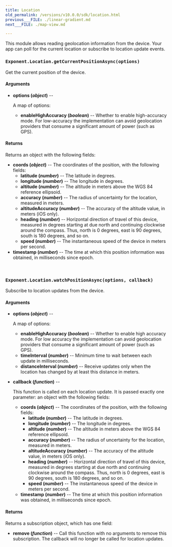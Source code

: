 ```yaml
---
title: Location
old_permalink: /versions/v10.0.0/sdk/location.html
previous___FILE: ./linear-gradient.md
next___FILE: ./map-view.md

---
```


This module allows reading geolocation information from the device. Your app can poll for the current location or subscribe to location update events.

### `Exponent.Location.getCurrentPositionAsync(options)`
Get the current position of the device.

#### Arguments

* **options (_object_)** --

    A map of options:

  * **enableHighAccuracy (_boolean_)** -- Whether to enable high-accuracy mode. For low-accuracy the implementation can avoid geolocation providers that consume a significant amount of power (such as GPS).

#### Returns

Returns an object with the following fields:

* **coords (_object_)** -- The coordinates of the position, with the following fields:
  * **latitude (_number_)** -- The latitude in degrees.
  * **longitude (_number_)** -- The longitude in degrees.
  * **altitude (_number_)** -- The altitude in meters above the WGS 84 reference ellipsoid.
  * **accuracy (_number_)** -- The radius of uncertainty for the location, measured in meters.
  * **altitudeAccuracy (_number_)** -- The accuracy of the altitude value, in meters (iOS only).
  * **heading (_number_)** -- Horizontal direction of travel of this device, measured in degrees starting at due north and continuing clockwise around the compass. Thus, north is 0 degrees, east is 90 degrees, south is 180 degrees, and so on.
  * **speed (_number_)** -- The instantaneous speed of the device in meters per second.
* **timestamp (_number_)** -- The time at which this position information was obtained, in milliseconds since epoch.

 
### `Exponent.Location.watchPositionAsync(options, callback)`
Subscribe to location updates from the device.

#### Arguments

* **options (_object_)** --

    A map of options:

  * **enableHighAccuracy (_boolean_)** -- Whether to enable high accuracy mode. For low accuracy the implementation can avoid geolocation providers that consume a significant amount of power (such as GPS).
  * **timeInterval (_number_)** -- Minimum time to wait between each update in milliseconds.
  * **distanceInterval (_number_)** -- Receive updates only when the location has changed by at least this distance in meters.

* **callback (_function_)** --

    This function is called on each location update. It is passed exactly one parameter: an object with the following fields:

  * **coords (_object_)** -- The coordinates of the position, with the following fields:
    * **latitude (_number_)** -- The latitude in degrees.
    * **longitude (_number_)** -- The longitude in degrees.
    * **altitude (_number_)** -- The altitude in meters above the WGS 84 reference ellipsoid.
    * **accuracy (_number_)** -- The radius of uncertainty for the location, measured in meters.
    * **altitudeAccuracy (_number_)** -- The accuracy of the altitude value, in meters (iOS only).
    * **heading (_number_)** -- Horizontal direction of travel of this device, measured in degrees starting at due north and continuing clockwise around the compass. Thus, north is 0 degrees, east is 90 degrees, south is 180 degrees, and so on.
    * **speed (_number_)** -- The instantaneous speed of the device in meters per second.
  * **timestamp (_number_)** -- The time at which this position information was obtained, in milliseconds since epoch.

#### Returns

Returns a subscription object, which has one field:

* **remove (_function_)** -- Call this function with no arguments to remove this subscription. The callback will no longer be called for location updates.
